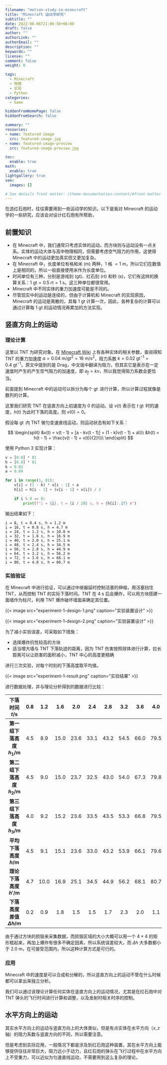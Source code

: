 ```yaml
---
filename: "motion-study-in-minecraft"
title: "Minecraft 运动学研究"
subtitle: ""
date: 2022-08-06T21:06:58+08:00
draft: false
author: ""
authorLink: ""
authorEmail: ""
description: ""
keywords: ""
license: ""
comment: false
weight: 0

tags:
  - Minecraft
  - 物理
  - 实验
  - Python
categories:
  - Game

hiddenFromHomePage: false
hiddenFromSearch: false

summary: ""
resources:
- name: featured-image
  src: featured-image.jpg
- name: featured-image-preview
  src: featured-image-preview.jpg

toc:
  enable: true
math:
  enable: true
lightgallery: true
seo:
  images: []

# See details front matter: /theme-documentation-content/#front-matter
---
```


在造红石炮时，往往需要用到一些运动学的知识。以下是我对 Minecraft 的运动学的一些研究，应该会对设计红石炮有所帮助，

## 前置知识
- 在 Minecraft 中，我们通常只考虑实体的运动，而方块则与运动没有一点关系。实体的运动大体与高中物理相同，但需要考虑空气阻力的作用，这使得 Minecraft 中的运动更加真实但又更加复杂。
- 在 Minecraft 中，长度单位有格和米 $(\text{m})$ 两种，$1$ 格 $=1\ \text{m}$，所以它们在数值上是相同的，所以一般直接使用米作为长度单位。
- 时间单位有三种，分别是游戏刻 $(\text{gt})$、红石刻 $(\text{rt})$ 和秒 $(\text{s})$，它们有这样的换算关系：$1\ \text{gt}=0.5\ \text{rt}=1\ \text{s}$。这三种单位都很常用。
- Minecraft 中不同实体的重力加速度可能是不同的。
- 尽管现实中的运动是连续的，但由于计算机和 Minecraft 的实现原因，Minecraft 的运动是离散的，其每 $1\ \text{gt}$ 计算一次，因此，各种复杂的计算可以通过计算每 $1\ \text{gt}$ 的运动情况再累加的方法实现。

## 竖直方向上的运动
### 理论计算
这里以 TNT 为研究对象。在 [Minecraft Wiki](https://minecraft.fandom.com/wiki/Entity#Motion_of_entities) 上有各种实体的相关参数，查阅得知 TNT 的重力加速度 $a = 0.04\ \operatorname{m/gt^2}=16\ \operatorname{m/s^2}$，阻力系数 $k=0.02\ \operatorname{gt^{-1}}=0.4\ \operatorname{gt^{-1}}$。原文中提到的是 Drag，中文版中翻译为阻力，但其实它是表示在一定速度时产生的产生空气阻力的加速度，即 $a_f=kv$，所以我觉得阻力系数会更恰当。

前面提到 Minecraft 中的运动可以拆分为每个 $\operatorname{gt}$ 进行计算，所以计算过程就像是数列的计算。

这里我们研究 TNT 在竖直方向上初速度为 $0$ 的运动。设 $v(t)$ 表示在 $t\ \operatorname{gt}$ 时的速度，$h(t)$ 为此时下落的高度。则 $v(0) = 0$。

假设每 $\operatorname{gt}$ 内 TNT 做匀变速直线运动，则运动状态有如下关系：

$$
\begin{split}
&v(t) = v(t - 1) + [a - kv(t - 1)] = (1 - k)v(t - 1) + a\\\\
&h(t) = h(t - 1) + \frac{v(t - 1) + v(t)}{2}\\\\
\end{split}
$$

使用 Python 3 实现计算：

```python
v = [0.0] * 81
h = [0.0] * 81
k = 0.02
a = 0.04

for i in range(1, 81):
    v[i] = (1 - k) * v[i - 1] + a
    h[i] = h[i - 1] + (v[i - 1] + v[i]) / 2

    if i % 8 == 0:
        print(f"i = {i}, t = {i / 20} s, h = {h[i]:.1f} m")
```

输出结果如下：

```plain
i = 8, t = 0.4 s, h = 1.2 m
i = 16, t = 0.8 s, h = 4.7 m
i = 24, t = 1.2 s, h = 10.0 m
i = 32, t = 1.6 s, h = 16.9 m
i = 40, t = 2.0 s, h = 25.1 m
i = 48, t = 2.4 s, h = 34.5 m
i = 56, t = 2.8 s, h = 44.9 m
i = 64, t = 3.2 s, h = 56.2 m
i = 72, t = 3.6 s, h = 68.1 m
i = 80, t = 4.0 s, h = 80.7 m
```

### 实验验证
在 Minecraft 中进行验证，可以通过中继器延时控制活塞的伸缩，用活塞挡住 TNT，从而控制 TNT 的实际下落时间。TNT 在 $4\ \text{s}$ 后会爆炸，可以用方块搭建一面墙作为标尺，利用 TNT 爆炸破坏墙面来确定其位置。

{{< image src="experiment-1-design-1.png" caption="实验装置设计" >}}

{{< image src="experiment-1-design-2.png" caption="实验装置设计" >}}

为了减小实验误差，可采取如下措施：

- 选择爆炸抗性较高的方块
- 适当增大墙与 TNT 下落轨迹的距离，因为 TNT 伤害按照球体进行计算，拉长距离可以让损害的面积减小，TNT 中心的高度更精确

进行三次实验，对每个时刻的下落高度取平均值。

{{< image src="experiment-1-result.png" caption="实验结果" >}}

进行数据处理，并与理论分析得到的数据进行比较：

| **下落时间 $t/\text{s}$**        | $0.8$ | $1.2$ | $1.6$  | $2.0$  | $2.4$  | $2.8$  | $3.2$  | $3.6$  | $4.0$  |
| :------------------: | :---: | :---: | :----: | :----: | :----: | :----: | :----: | :----: | :----: |
| **第一组下落高度 $h_1/\text{m}$** | $4.5$ | $8.9$ | $15.0$ | $23.6$ | $33.1$ | $43.2$ | $54.5$ | $66.0$ | $79.5$ |
| **第二组下落高度 $h_2/\text{m}$** | $4.5$ | $9.0$ | $15.0$ | $23.7$ | $32.5$ | $43.0$ | $54.0$ | $67.3$ | $79.8$ |
| **第三组下落高度 $h_3/\text{m}$** | $4.0$ | $9.2$ | $15.2$ | $23.6$ | $33.5$ | $43.5$ | $53.3$ | $66.8$ | $79.5$ |
| **平均下落高度 $h/\text{m}$**     | $4.5$ | $9.1$ | $15.1$ | $23.6$ | $33.0$ | $43.2$ | $53.9$ | $66.1$ | $79.6$ |
| **理论下落高度 $h'/\text{m}$**    | $4.7$ | $10.0$ | $16.9$ | $25.1$ | $34.5$ | $44.9$ | $56.2$ | $68.1$ | $80.7$ |
| **下落高度差值 $\Delta h/\text{m}$** | $0.2$ | $0.9$ | $1.8$ | $1.5$ | $1.5$ | $1.7$ | $2.3$ | $2.0$ | $1.1$ |

由于通过方块的损毁来采集数据，而损毁区域的大小大概可以用一个 $4\times 4$ 的矩形框起来，再加上爆炸有很多不确定因素，所以系统误差较大，而 $\Delta h$ 大多数都小于 $2.0\ \text{m}$，在可接受范围内，所以这种计算方式是可行的。

### 应用
Minecraft 中的速度是可以合成和分解的，所以竖直方向上的运动不管在什么时候都可以拿出来独立分析。

我们可以通过该理论计算任何实体在竖直方向上的运动情况，尤其是在红石炮中对 TNT 弹头的飞行时间进行计算和调整，以及发射时相关时序的控制。

## 水平方向上的运动
其实水平方向上的运动与竖直方向上的大体类似，但是有点实体在水平方向（$x,z$ 轴）的阻力系数与竖直方向的不同，所以需要注意。

但是考虑到实际应用，一般情况下都是涉及到红石炮这种装置，其在水平方向上能够提供往往非常巨大，阻力远小于动力，且红石炮的弹头在飞行过程中在水平方向上不受重力，可以近似为匀速直线运动，不需要用到这么复杂的理论。